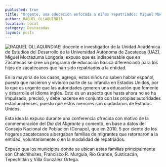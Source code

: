 ```yaml
---
published: true
title: "Urgente, una educación enfocada a niños repatriados: Miguel Moctemuza"
author: RAQUEL OLLAQUINDIA
location: Local
category: Destacadas
layout: posts
---
```


![RAQUEL OLLAQUINDIA](http://i.imgur.com/sjE0s0Fm.jpg)El docente e investigador de la Unidad Académica de Estudios del Desarrollo de la Universidad Autónoma de Zacatecas (UAZ), Miguel Moctezuma Longoria, expuso que es indispensable que en Zacatecas se cree un programa de educación básica diferenciado para los hijos de zacatecanos que han sido repatriados a la entidad.

En la mayoría de los casos, agregó, estos niños no saben hablar español, puesto que nacieron y vivieron parte de su infancia en Estados Unidos, por lo que es urgente que las autoridades generen una educación que fomente y desarrolle el idioma inglés.
Esto es un aspecto que hasta ahora no se ha impulsado, precisó, y debe hacerse en conjunto con las propias autoridades estadunidenses, puesto que estos menores son ciudadanos de Estados Unidos.

Esta idea la expuso durante una conferencia ofrecida con motivo de la conmemoración del _Día del Migrante_ y comentó, en base a datos del Consejo Nacional de Población (Conapo), que en 2010, 5 por ciento de los hogares zacatecanos albergaban familias de migrantes que retornaron a la entidad, voluntariamente o en la modalidad de repatriados.

Expuso que los municipios donde se ubican estas familias principalmente son Chalchihuites, Francisco R. Murguía, Río Grande, Susticacán, Tepechitlán y Villa González Ortega.
